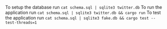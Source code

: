 To setup the database run `cat schema.sql | sqlite3 twitter.db`
To run the application run `cat schema.sql | sqlite3 twitter.db && cargo run`
To test the application run `cat schema.sql | sqlite3 fake.db && cargo test --test-threads=1`